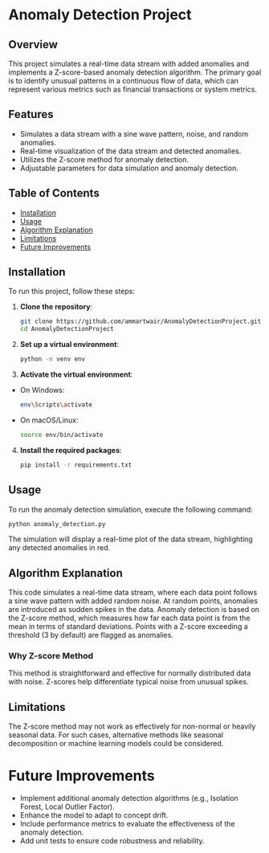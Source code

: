 # Anomaly Detection Project

## Overview

This project simulates a real-time data stream with added anomalies and implements a Z-score-based anomaly detection algorithm. The primary goal is to identify unusual patterns in a continuous flow of data, which can represent various metrics such as financial transactions or system metrics.

## Features

- Simulates a data stream with a sine wave pattern, noise, and random anomalies.
- Real-time visualization of the data stream and detected anomalies.
- Utilizes the Z-score method for anomaly detection.
- Adjustable parameters for data simulation and anomaly detection.

## Table of Contents

- [Installation](#installation)
- [Usage](#usage)
- [Algorithm Explanation](#algorithm-explanation)
- [Limitations](#limitations)
- [Future Improvements](#future-improvements)

## Installation

To run this project, follow these steps:

1. **Clone the repository**:
   ```bash
   git clone https://github.com/ammartwair/AnomalyDetectionProject.git
   cd AnomalyDetectionProject
   ```

2. **Set up a virtual environment**:
   ```bash
   python -m venv env
   ```

3. **Activate the virtual environment**:

- On Windows:
   ```bash
   env\Scripts\activate
   ```

- On macOS/Linux:
   ```bash
   source env/bin/activate
   ```

4. **Install the required packages**: 
   ```bash
   pip install -r requirements.txt
   ```
## Usage

To run the anomaly detection simulation, execute the following command:
   ```bash
   python anomaly_detection.py
   ```

The simulation will display a real-time plot of the data stream, highlighting any detected anomalies in red.

## Algorithm Explanation

This code simulates a real-time data stream, where each data point follows a sine wave pattern with added random noise.
At random points, anomalies are introduced as sudden spikes in the data.
Anomaly detection is based on the Z-score method, which measures how far each data point is from the mean in terms of standard deviations.
Points with a Z-score exceeding a threshold (3 by default) are flagged as anomalies.

### Why Z-score Method

This method is straightforward and effective for normally distributed data with noise.
Z-scores help differentiate typical noise from unusual spikes.

## Limitations

The Z-score method may not work as effectively for non-normal or heavily seasonal data.
For such cases, alternative methods like seasonal decomposition or machine learning models could be considered.

# Future Improvements 

- Implement additional anomaly detection algorithms (e.g., Isolation Forest, Local Outlier Factor).
- Enhance the model to adapt to concept drift.
- Include performance metrics to evaluate the effectiveness of the anomaly detection.
- Add unit tests to ensure code robustness and reliability.